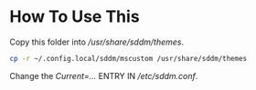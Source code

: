 # How To Use This

Copy this folder into */usr/share/sddm/themes*.
```bash
cp -r ~/.config.local/sddm/mscustom /usr/share/sddm/themes
```

Change the *Current=...* ENTRY IN */etc/sddm.conf*.
